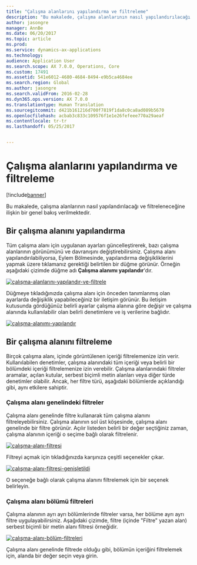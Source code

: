 ```yaml
---
title: "Çalışma alanlarını yapılandırma ve filtreleme"
description: "Bu makalede, çalışma alanlarının nasıl yapılandırılacağı ve filtreleneceğine ilişkin bir genel bakış verilmektedir."
author: jasongre
manager: AnnBe
ms.date: 06/20/2017
ms.topic: article
ms.prod: 
ms.service: dynamics-ax-applications
ms.technology: 
audience: Application User
ms.search.scope: AX 7.0.0, Operations, Core
ms.custom: 17491
ms.assetid: 541e6012-4680-4684-8494-e9b5ca4684ee
ms.search.region: Global
ms.author: jasongre
ms.search.validFrom: 2016-02-28
ms.dyn365.ops.version: AX 7.0.0
ms.translationtype: Human Translation
ms.sourcegitcommit: d421b161216d700f7819f1da8c0ca8ad089b5670
ms.openlocfilehash: acbab3c833c109576f1e1e26fefeee770a29aeaf
ms.contentlocale: tr-tr
ms.lasthandoff: 05/25/2017


---
```


# <a name="configure-and-filter-workspaces"></a>Çalışma alanlarını yapılandırma ve filtreleme

[!include[banner](../includes/banner.md)]


Bu makalede, çalışma alanlarının nasıl yapılandırılacağı ve filtreleneceğine ilişkin bir genel bakış verilmektedir.

<a name="configuring-a-workspace"></a>Bir çalışma alanını yapılandırma
-----------------------

Tüm çalışma alanı için uygulanan ayarları güncelleştirerek, bazı çalışma alanlarının görünümünü ve davranışını değiştirebilirsiniz. Çalışma alanı yapılandırılabiliyorsa, Eylem Bölmesinde, yapılandırma değişikliklerini yapmak üzere tıklamanız gerektiği belirtilen bir düğme görünür. Örneğin aşağıdaki çizimde düğme adı **Çalışma alanımı yapılandır**'dır. 

[![çalışma-alanlarını-yapılandır-ve-filtrele](./media/configure-and-filter-workspaces.png)](./media/configure-and-filter-workspaces.png)   

Düğmeye tıkladığınızda çalışma alanı için önceden tanımlanmış olan ayarlarda değişiklik yapabileceğiniz bir iletişim görünür. Bu iletişim kutusunda gördüğünüz belirli ayarlar çalışma alanına göre değişir ve çalışma alanında kullanılabilir olan belirli denetimlere ve iş verilerine bağlıdır. 

[![çalışma-alanımı-yapılandır](./media/configure-my-workspace.png)](./media/configure-my-workspace.png)

## <a name="filtering-a-workspace"></a>Bir çalışma alanını filtreleme
Birçok çalışma alanı, içinde görüntülenen içeriği filtrelemenize izin verir. Kullanılabilen denetimler, çalışma alanındaki tüm içeriği veya belirli bir bölümdeki içeriği filtrelemenize izin verebilir. Çalışma alanlarındaki filtreler aramalar, açılan kutular, serbest biçimli metin alanları veya diğer türde denetimler olabilir. Ancak, her filtre türü, aşağıdaki bölümlerde açıklandığı gibi, aynı etkilere sahiptir.

### <a name="workspace-wide-filters"></a>Çalışma alanı genelindeki filtreler

Çalışma alanı genelinde filtre kullanarak tüm çalışma alanını filtreleyebilirsiniz. Çalışma alanının sol üst köşesinde, çalışma alanı genelinde bir filtre görünür. Açılır listeden belirli bir değer seçtiğiniz zaman, çalışma alanının içeriği o seçime bağlı olarak filtrelenir. 

[![çalışma-alanı-filtresi](./media/workspace-filter.png)](./media/workspace-filter.png) 

Filtreyi açmak için tıkladığınızda karşınıza çeşitli seçenekler çıkar. 

[![çalışma-alanı-filtresi-genişletildi](./media/workspace-filter-expanded.png)](./media/workspace-filter-expanded.png) 

O seçeneğe bağlı olarak çalışma alanını filtrelemek için bir seçenek belirleyin.

### <a name="workspace-section-filters"></a>Çalışma alanı bölümü filtreleri

Çalışma alanının ayrı ayrı bölümlerinde filtreler varsa, her bölüme ayrı ayrı filtre uygulayabilirsiniz. Aşağıdaki çizimde, filtre (içinde "Filtre" yazan alan) serbest biçimli bir metin alanı filtresi örneğidir. 

[![çalışma-alanı-bölüm-filtreleri](./media/workspace-section-filters.png)](./media/workspace-section-filters.png) 

Çalışma alanı genelinde filtrede olduğu gibi, bölümün içeriğini filtrelemek için, alanda bir değer seçin veya girin.




